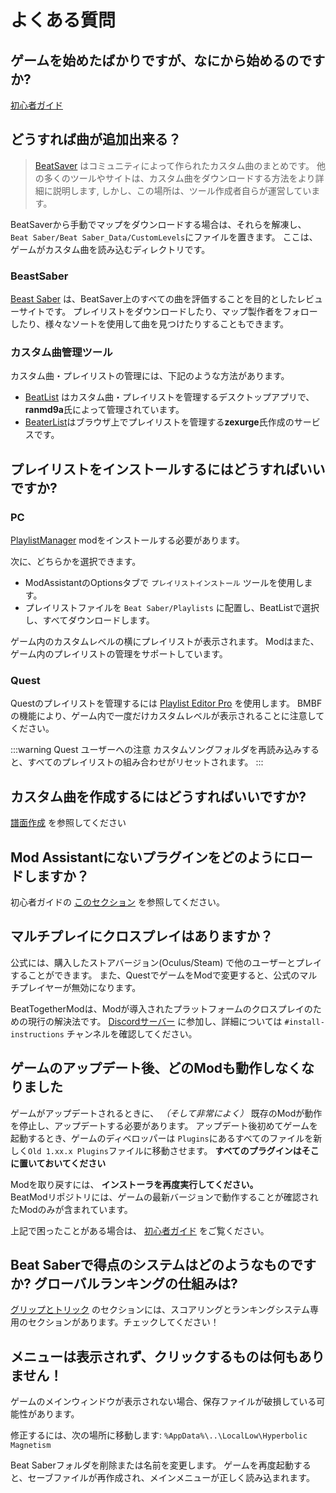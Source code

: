 # よくある質問

## ゲームを始めたばかりですが、なにから始めるのですか?
[初心者ガイド](/beginners-guide.md)

## どうすれば曲が追加出来る？
> [BeatSaver](https://beatsaver.com) はコミュニティによって作られたカスタム曲のまとめです。 他の多くのツールやサイトは、カスタム曲をダウンロードする方法をより詳細に説明します, しかし、この場所は、ツール作成者自らが運営しています。

BeatSaverから手動でマップをダウンロードする場合は、それらを解凍し、 `Beat Saber/Beat Saber_Data/CustomLevels`にファイルを置きます。 ここは、ゲームがカスタム曲を読み込むディレクトリです。

### BeastSaber
[Beast Saber](https://www.bsaber.com) は、BeatSaver上のすべての曲を評価することを目的としたレビューサイトです。 プレイリストをダウンロードしたり、マップ製作者をフォローしたり、様々なソートを使用して曲を見つけたりすることもできます。

### カスタム曲管理ツール

カスタム曲・プレイリストの管理には、下記のような方法があります。

* [BeatList](https://github.com/ranmd9a/beatlist/releases/latest) はカスタム曲・プレイリストを管理するデスクトップアプリで、**ranmd9a**氏によって管理されています。
* [BeaterList](https://syltaris.github.io/beaterlist)はブラウザ上でプレイリストを管理する**zexurge**氏作成のサービスです。

## プレイリストをインストールするにはどうすればいいですか?

### PC
[PlaylistManager](https://github.com/rithik-b/PlaylistManager/releases/latest) modをインストールする必要があります。

次に、どちらかを選択できます。

* ModAssistantのOptionsタブで `プレイリストインストール` ツールを使用します。
* プレイリストファイルを `Beat Saber/Playlists` に配置し、BeatListで選択し、すべてダウンロードします。

ゲーム内のカスタムレベルの横にプレイリストが表示されます。 Modはまた、ゲーム内のプレイリストの管理をサポートしています。

### Quest
Questのプレイリストを管理するには [Playlist Editor Pro](https://beatsaberquest.com/bmbf/my-tools/playlist-editor-pro/) を使用します。 BMBFの機能により、ゲーム内で一度だけカスタムレベルが表示されることに注意してください。

:::warning Quest ユーザーへの注意
カスタムソングフォルダを再読み込みすると、すべてのプレイリストの組み合わせがリセットされます。
:::

## カスタム曲を作成するにはどうすればいいですか?
[譜面作成](/mapping/) を参照してください

## Mod Assistantにないプラグインをどのようにロードしますか？
初心者ガイドの [このセクション](/pc-modding.md#manual-installation) を参照してください。

## マルチプレイにクロスプレイはありますか？
公式には、購入したストアバージョン(Oculus/Steam) で他のユーザーとプレイすることができます。 また、QuestでゲームをModで変更すると、公式のマルチプレイヤーが無効になります。

BeatTogetherModは、Modが導入されたプラットフォームのクロスプレイのための現行の解決法です。 [Discordサーバー](https://discord.com/invite/gezGrFG4tz) に参加し、詳細については `#install-instructions` チャンネルを確認してください。

## ゲームのアップデート後、どのModも動作しなくなりました
ゲームがアップデートされるときに、 *（そして非常によく）* 既存のModが動作を停止し、アップデートする必要があります。 アップデート後初めてゲームを起動するとき、ゲームのディベロッパーは `Plugins`にあるすべてのファイルを新しく`Old 1.xx.x Plugins`ファイルに移動させます。 **すべてのプラグインはそこに置いておいてください**

Modを取り戻すには、 **インストーラを再度実行してください。**  
BeatModリポジトリには、ゲームの最新バージョンで動作することが確認されたModのみが含まれています。

上記で困ったことがある場合は、 [初心者ガイド](/beginners-guide.md) をご覧ください。

## Beat Saberで得点のシステムはどのようなものですか? グローバルランキングの仕組みは?
[グリップとトリック](/grips-and-tricks.md) のセクションには、スコアリングとランキングシステム専用のセクションがあります。チェックしてください！

## メニューは表示されず、クリックするものは何もありません！
ゲームのメインウィンドウが表示されない場合、保存ファイルが破損している可能性があります。

修正するには、次の場所に移動します: `%AppData%\..\LocalLow\Hyperbolic Magnetism`

Beat Saberフォルダを削除または名前を変更します。 ゲームを再度起動すると、セーブファイルが再作成され、メインメニューが正しく読み込まれます。

